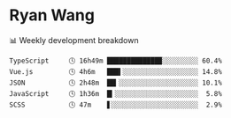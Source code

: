 # Ryan Wang

 <!-- waka-box start -->
📊 Weekly development breakdown
```text
TypeScript     🕓 16h49m █████████████▉░░░░░░░░░ 60.4%
Vue.js         🕓 4h6m   ███▍░░░░░░░░░░░░░░░░░░░ 14.8%
JSON           🕓 2h48m  ██▎░░░░░░░░░░░░░░░░░░░░ 10.1%
JavaScript     🕓 1h36m  █▎░░░░░░░░░░░░░░░░░░░░░  5.8%
SCSS           🕓 47m    ▋░░░░░░░░░░░░░░░░░░░░░░  2.9%
```
<!-- Powered by https://github.com/YouEclipse/waka-box-go . -->
<!-- waka-box end -->